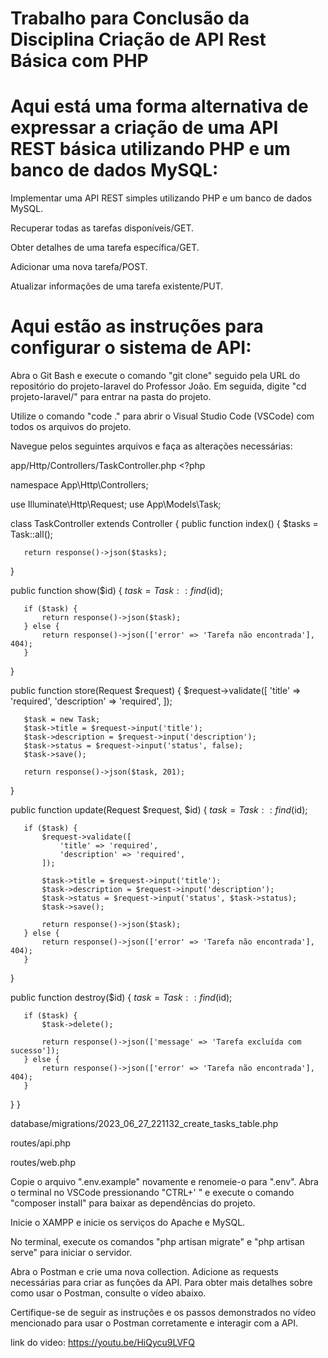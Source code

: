 # Trabalho para Conclusão da Disciplina Criação de API Rest Básica com PHP


# Aqui está uma forma alternativa de expressar a criação de uma API REST básica utilizando PHP e um banco de dados MySQL:

Implementar uma API REST simples utilizando PHP e um banco de dados MySQL.

Recuperar todas as tarefas disponíveis/GET.

Obter detalhes de uma tarefa específica/GET.

Adicionar uma nova tarefa/POST.

Atualizar informações de uma tarefa existente/PUT.

# Aqui estão as instruções para configurar o sistema de API:

Abra o Git Bash e execute o comando "git clone" seguido pela URL do repositório do projeto-laravel do Professor João. Em seguida, digite "cd projeto-laravel/" para entrar na pasta do projeto.

Utilize o comando "code ." para abrir o Visual Studio Code (VSCode) com todos os arquivos do projeto.

Navegue pelos seguintes arquivos e faça as alterações necessárias:

app/Http/Controllers/TaskController.php
                   <?php

namespace App\Http\Controllers;

use Illuminate\Http\Request;
use App\Models\Task;

class TaskController extends Controller
{
   public function index()
   {
       $tasks = Task::all();

       return response()->json($tasks);
   }

   public function show($id)
   {
       $task = Task::find($id);

       if ($task) {
           return response()->json($task);
       } else {
           return response()->json(['error' => 'Tarefa não encontrada'], 404);
       }
   }

   public function store(Request $request)
   {
       $request->validate([
           'title' => 'required',
           'description' => 'required',
       ]);

       $task = new Task;
       $task->title = $request->input('title');
       $task->description = $request->input('description');
       $task->status = $request->input('status', false);
       $task->save();

       return response()->json($task, 201);
   }

   public function update(Request $request, $id)
   {
       $task = Task::find($id);

       if ($task) {
           $request->validate([
               'title' => 'required',
               'description' => 'required',
           ]);

           $task->title = $request->input('title');
           $task->description = $request->input('description');
           $task->status = $request->input('status', $task->status);
           $task->save();

           return response()->json($task);
       } else {
           return response()->json(['error' => 'Tarefa não encontrada'], 404);
       }
   }

   public function destroy($id)
   {
       $task = Task::find($id);

       if ($task) {
           $task->delete();

           return response()->json(['message' => 'Tarefa excluída com sucesso']);
       } else {
           return response()->json(['error' => 'Tarefa não encontrada'], 404);
       }
   }
}

database/migrations/2023_06_27_221132_create_tasks_table.php

routes/api.php

routes/web.php

Copie o arquivo ".env.example" novamente e renomeie-o para ".env". Abra o terminal no VSCode pressionando "CTRL+' " e execute o comando "composer install" para baixar as dependências do projeto.


Inicie o XAMPP e inicie os serviços do Apache e MySQL.


No terminal, execute os comandos "php artisan migrate" e "php artisan serve" para iniciar o servidor.

Abra o Postman e crie uma nova collection. Adicione as requests necessárias para criar as funções da API. Para obter mais detalhes sobre como usar o Postman, consulte o vídeo abaixo.

Certifique-se de seguir as instruções e os passos demonstrados no vídeo mencionado para usar o Postman corretamente e interagir com a API.


link do video: https://youtu.be/HiQycu9LVFQ
